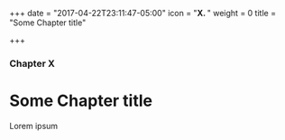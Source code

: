 +++
date = "2017-04-22T23:11:47-05:00"
icon = "<b>X. </b>"
weight = 0
title = "Some Chapter title"

+++

### Chapter X

# Some Chapter title

Lorem ipsum
